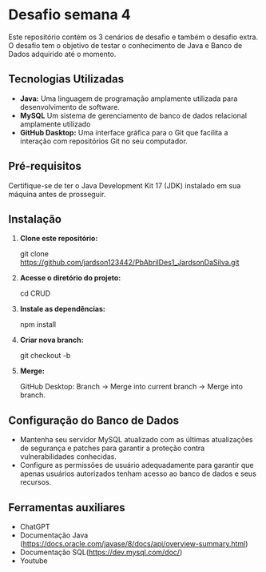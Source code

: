 # Desafio semana 4

Este repositório contém os 3 cenários de desafio e também o desafio extra. O desafio tem o objetivo de testar o conhecimento de Java e Banco de Dados adquirido até o momento.


## Tecnologias Utilizadas

- **Java:** Uma linguagem de programação amplamente utilizada para desenvolvimento de software.
- **MySQL** Um sistema de gerenciamento de banco de dados relacional amplamente utilizado
- **GitHub Dasktop:** Uma interface gráfica para o Git que facilita a interação com repositórios Git no seu computador.


## Pré-requisitos

Certifique-se de ter o Java Development Kit 17 (JDK) instalado em sua máquina antes de prosseguir.

## Instalação

1. **Clone este repositório:**

    git clone https://github.com/jardson123442/PbAbrilDes1_JardsonDaSilva.git

2. **Acesse o diretório do projeto:**

   cd CRUD

3. **Instale as dependências:**

    npm install

4. **Criar nova branch:**

   git checkout -b

5. **Merge:**

   GitHub Desktop: Branch -> Merge into current branch -> Merge into branch.




## Configuração do Banco de Dados

- Mantenha seu servidor MySQL atualizado com as últimas atualizações de segurança e patches para garantir a proteção contra vulnerabilidades conhecidas.
- Configure as permissões de usuário adequadamente para garantir que apenas usuários autorizados tenham acesso ao banco de dados e seus recursos.

## Ferramentas auxiliares

- ChatGPT
- Documentação Java (https://docs.oracle.com/javase/8/docs/api/overview-summary.html)
- Documentação SQL(https://dev.mysql.com/doc/)
- Youtube


